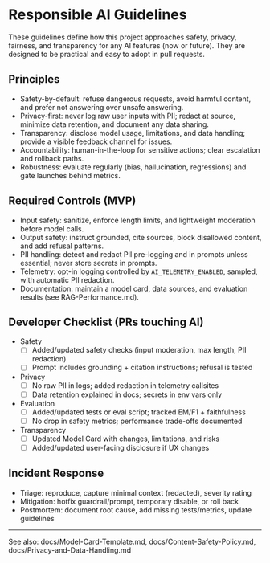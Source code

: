 # Responsible AI Guidelines

These guidelines define how this project approaches safety, privacy, fairness, and transparency for any AI features (now or future). They are designed to be practical and easy to adopt in pull requests.

## Principles

- Safety-by-default: refuse dangerous requests, avoid harmful content, and prefer not answering over unsafe answering.
- Privacy-first: never log raw user inputs with PII; redact at source, minimize data retention, and document any data sharing.
- Transparency: disclose model usage, limitations, and data handling; provide a visible feedback channel for issues.
- Accountability: human-in-the-loop for sensitive actions; clear escalation and rollback paths.
- Robustness: evaluate regularly (bias, hallucination, regressions) and gate launches behind metrics.

## Required Controls (MVP)

- Input safety: sanitize, enforce length limits, and lightweight moderation before model calls.
- Output safety: instruct grounded, cite sources, block disallowed content, and add refusal patterns.
- PII handling: detect and redact PII pre-logging and in prompts unless essential; never store secrets in prompts.
- Telemetry: opt-in logging controlled by `AI_TELEMETRY_ENABLED`, sampled, with automatic PII redaction.
- Documentation: maintain a model card, data sources, and evaluation results (see RAG-Performance.md).

## Developer Checklist (PRs touching AI)

- Safety
  - [ ] Added/updated safety checks (input moderation, max length, PII redaction)
  - [ ] Prompt includes grounding + citation instructions; refusal is tested
- Privacy
  - [ ] No raw PII in logs; added redaction in telemetry callsites
  - [ ] Data retention explained in docs; secrets in env vars only
- Evaluation
  - [ ] Added/updated tests or eval script; tracked EM/F1 + faithfulness
  - [ ] No drop in safety metrics; performance trade-offs documented
- Transparency
  - [ ] Updated Model Card with changes, limitations, and risks
  - [ ] Added/updated user-facing disclosure if UX changes

## Incident Response

- Triage: reproduce, capture minimal context (redacted), severity rating
- Mitigation: hotfix guardrail/prompt, temporary disable, or roll back
- Postmortem: document root cause, add missing tests/metrics, update guidelines

---

See also: docs/Model-Card-Template.md, docs/Content-Safety-Policy.md, docs/Privacy-and-Data-Handling.md

